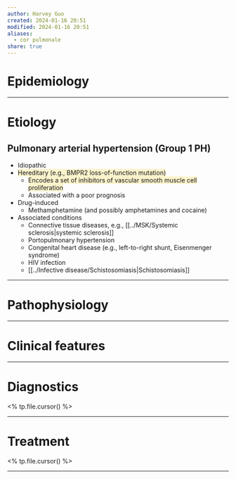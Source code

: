 ```yaml
---
author: Harvey Guo
created: 2024-01-16 20:51
modified: 2024-01-16 20:51
aliases:
  - cor pulmonale
share: true
---
```


# Epidemiology


---
# Etiology
## Pulmonary arterial hypertension (Group 1 PH)
- Idiopathic
- <span style="background:rgba(240, 200, 0, 0.2)">Hereditary (e.g., BMPR2 loss-of-function mutation)</span>
	- <span style="background:rgba(240, 200, 0, 0.2)">Encodes a set of inhibitors of vascular smooth muscle cell proliferation</span>
	- Associated with a poor prognosis
- Drug-induced
	- Methamphetamine (and possibly amphetamines and cocaine)
- Associated conditions
	- Connective tissue diseases, e.g., [[../MSK/Systemic sclerosis|systemic sclerosis]]
	- Portopulmonary hypertension
	- Congenital heart disease (e.g., left-to-right shunt, Eisenmenger syndrome)
	- HIV infection
	- [[../Infective disease/Schistosomiasis|Schistosomiasis]]

---
# Pathophysiology


---
# Clinical features


---
# Diagnostics
<% tp.file.cursor() %>

---
# Treatment
<% tp.file.cursor() %>

---
